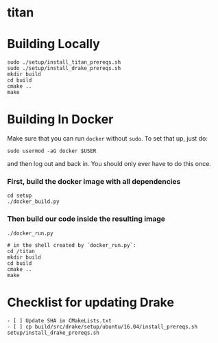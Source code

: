 # titan

# Building Locally

    sudo ./setup/install_titan_prereqs.sh
    sudo ./setup/install_drake_prereqs.sh
    mkdir build
    cd build
    cmake ..
    make

# Building In Docker

Make sure that you can run `docker` without `sudo`. To set that up, just do:

    sudo usermod -aG docker $USER

and then log out and back in. You should only ever have to do this once. 

### First, build the docker image with all dependencies

    cd setup
    ./docker_build.py

### Then build our code inside the resulting image

    ./docker_run.py

    # in the shell created by `docker_run.py`:
    cd /titan
    mkdir build
    cd build
    cmake ..
    make

# Checklist for updating Drake

    - [ ] Update SHA in CMakeLists.txt
    - [ ] cp build/src/drake/setup/ubuntu/16.04/install_prereqs.sh setup/install_drake_prereqs.sh
